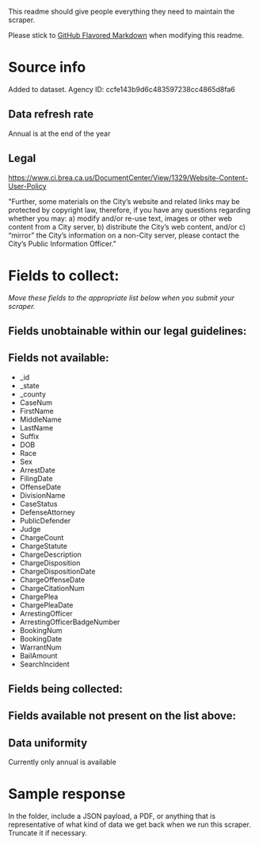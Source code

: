 This readme should give people everything they need to maintain the scraper.

Please stick to [GitHub Flavored Markdown](https://guides.github.com/features/mastering-markdown/) when modifying this readme.  

# Source info
Added to dataset. Agency ID: ccfe143b9d6c483597238cc4865d8fa6

## Data refresh rate
Annual is at the end of the year

## Legal
https://www.ci.brea.ca.us/DocumentCenter/View/1329/Website-Content-User-Policy

"Further, some materials on the City’s website and related links may be protected by copyright law, therefore, if you have any questions regarding whether you may:
  a) modify and/or re-use text, images or other web content from a City server,
  b) distribute the City’s web content, and/or
  c) “mirror” the City’s information on a non-City server,
please contact the City’s Public Information Officer."


# Fields to collect:
_Move these fields to the appropriate list below when you submit your scraper._


## Fields unobtainable within our legal guidelines:

## Fields not available:
* _id
* _state
* _county
* CaseNum
* FirstName
* MiddleName
* LastName
* Suffix
* DOB
* Race
* Sex
* ArrestDate
* FilingDate
* OffenseDate
* DivisionName
* CaseStatus
* DefenseAttorney
* PublicDefender
* Judge
* ChargeCount
* ChargeStatute
* ChargeDescription
* ChargeDisposition
* ChargeDispositionDate
* ChargeOffenseDate
* ChargeCitationNum
* ChargePlea
* ChargePleaDate
* ArrestingOfficer
* ArrestingOfficerBadgeNumber
* BookingNum
* BookingDate
* WarrantNum
* BailAmount
* SearchIncident

## Fields being collected:

## Fields available not present on the list above:

## Data uniformity
Currently only annual is available

# Sample response
In the folder, include a JSON payload, a PDF, or anything that is representative of what kind of data we get back when we run this scraper. Truncate it if necessary.
